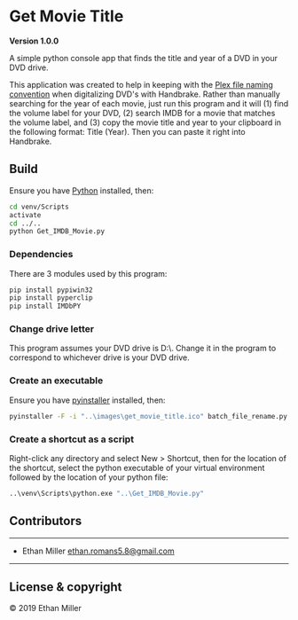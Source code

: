 # Get Movie Title
**Version 1.0.0**

A simple python console app that finds the title and year of a DVD in your DVD drive.

This application was created to help in keeping with the [Plex file naming convention](https://support.plex.tv/articles/naming-and-organizing-your-movie-media-files/ "Naming and organizing your Movie files") when digitalizing DVD's with Handbrake. Rather than manually searching for the year of each movie, just run this program and it will (1) find the volume label for your DVD, (2) search IMDB for a movie that matches the volume label, and (3) copy the movie title and year to your clipboard in the following format: Title (Year). Then you can paste it right into Handbrake.

## Build

Ensure you have [Python](https://www.python.org/downloads/windows/ "Python Releases for Windows") installed, then:

``` bash
cd venv/Scripts
activate
cd ../..
python Get_IMDB_Movie.py
```

### Dependencies

There are 3 modules used by this program:

``` bash
pip install pypiwin32
pip install pyperclip
pip install IMDbPY
```

### Change drive letter

This program assumes your DVD drive is D:\\. Change it in the program to correspond to whichever drive is your DVD drive.

### Create an executable

Ensure you have [pyinstaller](https://pypi.org/project/PyInstaller/ "PyPI") installed, then:

``` bash
pyinstaller -F -i "..\images\get_movie_title.ico" batch_file_rename.py
```

### Create a shortcut as a script

Right-click any directory and select New > Shortcut, then for the location of the shortcut, select the python executable of your virtual environment followed by the location of your python file:

``` bash
..\venv\Scripts\python.exe "..\Get_IMDB_Movie.py"
```

## Contributors

---

- Ethan Miller <ethan.romans5.8@gmail.com>

---

## License & copyright

© 2019 Ethan Miller